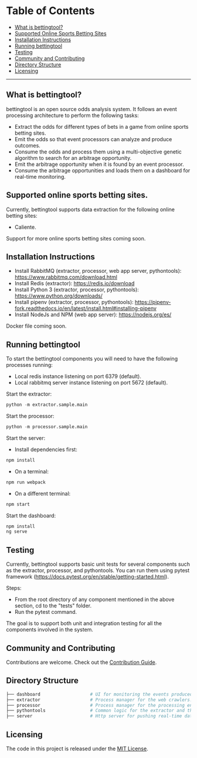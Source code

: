 Table of Contents
=======================

* [What is bettingtool?](#what-is-bettingtool)
* [Supported Online Sports Betting Sites](#supported-online-sports-betting-sites)
* [Installation Instructions](#installation-instructions)
* [Running bettingtool](#running-bettingtool)
* [Testing](#testing)
* [Community and Contributing](#community-and-contributing)
* [Directory Structure](#directory-structure)
* [Licensing](#licensing)

---

What is bettingtool?
------
bettingtool is an open source odds analysis system. It follows an event processing architecture to perform the following tasks:

* Extract the odds for different types of bets in a game from online sports betting sites.
* Emit the odds so that event processors can analyze and produce outcomes.
* Consume the odds and process them using a multi-objective genetic algorithm to search for an arbitrage opportunity.
* Emit the arbitrage opportunity when it is found by an event processor.
* Consume the arbitrage opportunities and loads them on a dashboard for real-time monitoring.

Supported online sports betting sites.
------
Currently, bettingtool supports data extraction for the following online betting sites:

* Caliente.

Support for more online sports betting sites coming soon.

Installation Instructions
------
* Install RabbitMQ (extractor, processor, web app server, pythontools): https://www.rabbitmq.com/download.html
* Install Redis (extractor): https://redis.io/download
* Install Python 3 (extractor, processor, pythontools): https://www.python.org/downloads/
* Install pipenv (extractor, processor, pythontools): https://pipenv-fork.readthedocs.io/en/latest/install.html#installing-pipenv
* Install NodeJs and NPM (web app server): https://nodejs.org/es/

Docker file coming soon.

Running bettingtool
------
To start the bettingtool components you will need to have the following processes running:
* Local redis instance listening on port 6379 (default).
* Local rabbitmq server instance listening on port 5672 (default).

Start the extractor:
```python
python -m extractor.sample.main
```

Start the processor:
```python
python -m processor.sample.main
```

Start the server:
* Install dependencies first:
```javascript
npm install
```
* On a terminal:
```javascript
npm run webpack
```
* On a different terminal:
```javascript
npm start
```

Start the dashboard:
```javascript
npm install
ng serve
```

Testing
------
Currently, bettingtool supports basic unit tests for several components such as the extractor, processor, and pythontools. You can run them using pytest framework (https://docs.pytest.org/en/stable/getting-started.html).

Steps:

* From the root directory of any component mentioned in the above section, cd to the "tests" folder.
* Run the pytest command.

The goal is to support both unit and integration testing for all the components involved in the system.

Community and Contributing
------
Contributions are welcome. Check out the [Contribution Guide](CONTRIBUTING.md).

Directory Structure
------
```python
├── dashboard                   # UI for monitoring the events produced by the processor.
├── extractor                   # Process manager for the web crawlers.
├── processor                   # Process manager for the processing enginges.
├── pythontools                 # Common logic for the extractor and the processor.
├── server                      # Http server for pushing real-time data to the UI.
```

Licensing
------
The code in this project is released under the [MIT License](LICENSE).
